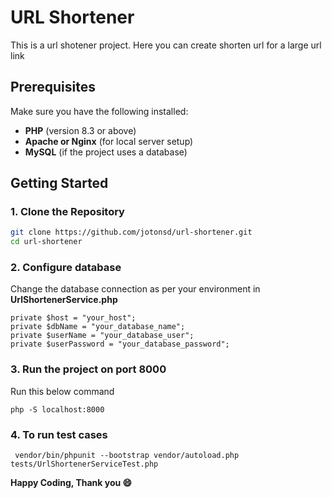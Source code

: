 # URL Shortener

This is a url shotener project. Here you can create shorten url for a large url link

## Prerequisites

Make sure you have the following installed:

- **PHP** (version 8.3 or above)
- **Apache or Nginx** (for local server setup)
- **MySQL** (if the project uses a database)

## Getting Started

### 1. Clone the Repository

```bash
git clone https://github.com/jotonsd/url-shortener.git
cd url-shortener
```

### 2. Configure database
Change the database connection as per your environment in **UrlShortenerService.php**

```
private $host = "your_host";
private $dbName = "your_database_name";
private $userName = "your_database_user";
private $userPassword = "your_database_password";
```

### 3. Run the project on port 8000
Run this below command

```
php -S localhost:8000
```
### 4. To run test cases
```
 vendor/bin/phpunit --bootstrap vendor/autoload.php tests/UrlShortenerServiceTest.php
```

**Happy Coding, Thank you :smile:**
